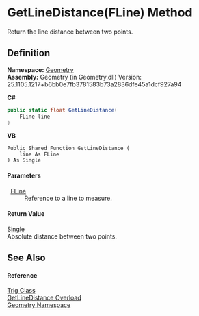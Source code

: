 # GetLineDistance(FLine) Method


Return the line distance between two points.



## Definition
**Namespace:** <a href="eb409b48-e279-bdb4-daf3-3196b72d55a2.md">Geometry</a>  
**Assembly:** Geometry (in Geometry.dll) Version: 25.1105.1217+b6bb0e7fb3781583b73a2836dfe45a1dcf927a94

**C#**
``` C#
public static float GetLineDistance(
	FLine line
)
```
**VB**
``` VB
Public Shared Function GetLineDistance ( 
	line As FLine
) As Single
```



#### Parameters
<dl><dt>  <a href="99e8edd0-3bcb-d1f2-0683-cf53bac524c7.md">FLine</a></dt><dd>Reference to a line to measure.</dd></dl>

#### Return Value
<a href="https://learn.microsoft.com/dotnet/api/system.single" target="_blank" rel="noopener noreferrer">Single</a>  
Absolute distance between two points.

## See Also


#### Reference
<a href="71fcc577-416c-fb39-4db6-887defd7b424.md">Trig Class</a>  
<a href="5f28b368-5a49-690d-09d8-362d8c2e3247.md">GetLineDistance Overload</a>  
<a href="eb409b48-e279-bdb4-daf3-3196b72d55a2.md">Geometry Namespace</a>  
